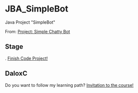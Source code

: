# JBA_SimpleBot
Java Project "SimpleBot"

From: <A HREF="https://hyperskill.org/projects/113?track=12"> Project: Simple Chatty Bot </A>

## Stage
. <A HREF="https//github.com/DaloxC/JBA_SimpleBot/blob/master/src/com/company/BotMaster.java"> Finish Code Project! </A>



## DaloxC
Do you want to follow my learning path?
<A HREF="https//hyperskill.org/join/d4fba295d"> Invitation to the course! </A> 
